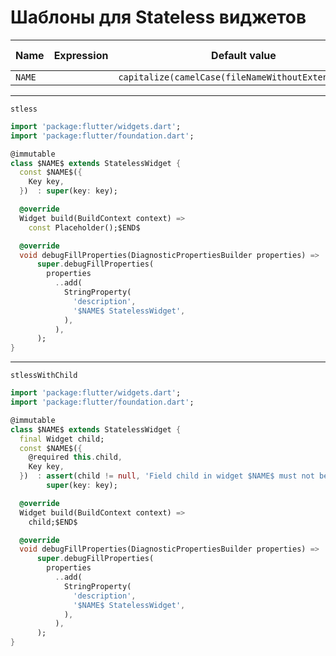 # Шаблоны для Stateless виджетов
  
  
| Name   | Expression   | Default value                                       | Skip if defined |
|--------|--------------|-----------------------------------------------------|-----------------|
| `NAME` |              | `capitalize(camelCase(fileNameWithoutExtension()))` |                 |
  
---
  
`stless`
```dart
import 'package:flutter/widgets.dart';
import 'package:flutter/foundation.dart';

@immutable
class $NAME$ extends StatelessWidget {
  const $NAME$({
    Key key,
  })  : super(key: key);

  @override
  Widget build(BuildContext context) =>
    const Placeholder();$END$

  @override
  void debugFillProperties(DiagnosticPropertiesBuilder properties) =>
      super.debugFillProperties(
        properties
          ..add(
            StringProperty(
              'description',
              '$NAME$ StatelessWidget',
            ),
          ),
      );
}
```
---
  
`stlessWithChild`
```dart
import 'package:flutter/widgets.dart';
import 'package:flutter/foundation.dart';

@immutable
class $NAME$ extends StatelessWidget {
  final Widget child;
  const $NAME$({
    @required this.child,
    Key key,
  })  : assert(child != null, 'Field child in widget $NAME$ must not be null'),
        super(key: key);

  @override
  Widget build(BuildContext context) =>
    child;$END$

  @override
  void debugFillProperties(DiagnosticPropertiesBuilder properties) =>
      super.debugFillProperties(
        properties
          ..add(
            StringProperty(
              'description',
              '$NAME$ StatelessWidget',
            ),
          ),
      );
}
```
  